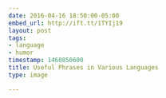 ```yaml
---
date: 2016-04-16 18:50:00-05:00
embed_url: http://ift.tt/1TYIj19
layout: post
tags:
- language
- humor
timestamp: 1460850600
title: Useful Phrases in Various Languages
type: image

---
```

